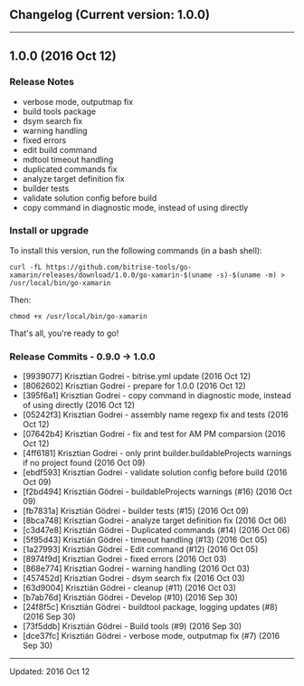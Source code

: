 ## Changelog (Current version: 1.0.0)

-----------------

## 1.0.0 (2016 Oct 12)

### Release Notes

* verbose mode, outputmap fix
* build tools package
* dsym search fix
* warning handling
* fixed errors
* edit build command
* mdtool timeout handling
* duplicated commands fix
* analyze target definition fix
* builder tests
* validate solution config before build
* copy command in diagnostic mode, instead of using directly

### Install or upgrade

To install this version, run the following commands (in a bash shell):

```
curl -fL https://github.com/bitrise-tools/go-xamarin/releases/download/1.0.0/go-xamarin-$(uname -s)-$(uname -m) > /usr/local/bin/go-xamarin
```

Then:

```
chmod +x /usr/local/bin/go-xamarin
```

That's all, you're ready to go!

### Release Commits - 0.9.0 -> 1.0.0

* [9939077] Krisztian Godrei - bitrise.yml update (2016 Oct 12)
* [8062602] Krisztian Godrei - prepare for 1.0.0 (2016 Oct 12)
* [395f6a1] Krisztian Godrei - copy command in diagnostic mode, instead of using directly (2016 Oct 12)
* [05242f3] Krisztian Godrei - assembly name regexp fix and tests (2016 Oct 12)
* [07642b4] Krisztian Godrei - fix and test for AM PM comparsion (2016 Oct 12)
* [4ff6181] Krisztian Godrei - only print builder.buildableProjects warnings if no project found (2016 Oct 09)
* [ebdf593] Krisztian Godrei - validate solution config before build (2016 Oct 09)
* [f2bd494] Krisztián Gödrei - buildableProjects warnings (#16) (2016 Oct 09)
* [fb7831a] Krisztián Gödrei - builder tests (#15) (2016 Oct 09)
* [8bca748] Krisztian Godrei - analyze target definition fix (2016 Oct 06)
* [c3d47e8] Krisztián Gödrei - Duplicated commands (#14) (2016 Oct 06)
* [5f95d43] Krisztián Gödrei - timeout handling (#13) (2016 Oct 05)
* [1a27993] Krisztián Gödrei - Edit command (#12) (2016 Oct 05)
* [8974f9d] Krisztian Godrei - fixed errors (2016 Oct 03)
* [868e774] Krisztian Godrei - warning handling (2016 Oct 03)
* [457452d] Krisztian Godrei - dsym search fix (2016 Oct 03)
* [63d9004] Krisztián Gödrei - cleanup (#11) (2016 Oct 03)
* [b7ab76d] Krisztián Gödrei - Develop (#10) (2016 Sep 30)
* [24f8f5c] Krisztián Gödrei - buildtool package, logging updates (#8) (2016 Sep 30)
* [73f5ddb] Krisztián Gödrei - Build tools (#9) (2016 Sep 30)
* [dce37fc] Krisztián Gödrei - verbose mode, outputmap fix (#7) (2016 Sep 30)


-----------------

Updated: 2016 Oct 12